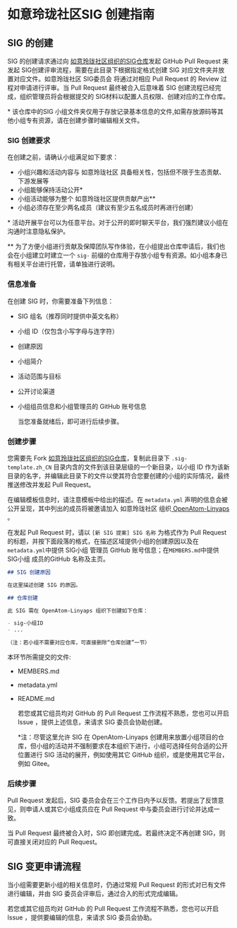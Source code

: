# 如意玲珑社区SIG 创建指南

## SIG 的创建
  SIG 的创建请求通过向 [如意玲珑社区组织的SIG仓库](https://github.com/OpenAtom-Linyaps/SIG)发起 GitHub Pull Request 来发起 SIG创建评审流程，需要在此目录下根据指定格式创建 SIG 对应文件夹并放置对应文件。如意玲珑社区 SIG委员会 将通过对相应 Pull Request 的 Review 过程对申请进行评审。当 Pull Request 最终被合入后意味着 SIG 创建流程已经完成，组织管理员将会根据提交的 SIG材料以配置人员权限、创建对应的工作仓库。

\* 该仓库中的SIG 小组文件夹仅用于存放记录基本信息的文件,如需存放源码等其他小组专有资源，请在创建步骤时编辑相关文件。

### SIG 创建要求

在创建之前，请确认小组满足如下要求：

- 小组兴趣和活动内容与 如意玲珑社区 具备相关性，包括但不限于生态贡献、下游发展等
- 小组能够保持活动公开\*
- 小组活动能够为整个 如意玲珑社区提供贡献产出\*\*
- 小组必须存在至少两名成员（建议有至少五名成员时再进行创建）

\* 活动开展平台可以为任意平台。对于公开的即时聊天平台，我们强烈建议小组在沟通时注意隐私保护。

\*\* 为了方便小组进行贡献及保障团队写作体验，在小组提出仓库申请后，我们也会在小组建立时建立一个 `sig-` 前缀的仓库用于存放小组专有资源。如小组本身已有相关平台进行托管，请单独进行说明。

### 信息准备

  在创建 SIG 时，你需要准备下列信息：

- SIG 组名（推荐同时提供中英文名称）
- 小组 ID（仅包含小写字母与连字符）
- 创建原因
- 小组简介
- 活动范围与目标
- 公开讨论渠道
- 小组组员信息和小组管理员的 GitHub 账号信息

  当您准备就绪后，即可进行后续步骤。

### 创建步骤

  您需要先 Fork [如意玲珑社区组织的SIG仓库](https://github.com/OpenAtom-Linyaps/SIG)，复制此目录下 `.sig-template.zh_CN` 目录内含的文件到该目录层级的一个新目录，以小组 ID 作为该新目录的名字，并编辑此目录下的文件以使其符合您要创建的小组的实际情况，最终推送修改并发起 Pull Request。

  在编辑模板信息时，请注意模板中给出的描述。在 `metadata.yml` 声明的信息会被公开呈现，其中列出的成员将被邀请加入 如意玲珑社区 组织[ OpenAtom-Linyaps ](https://github.com/OpenAtom-Linyaps)。

  在发起 Pull Request 时，请以 `[新 SIG 提案] SIG 名称` 为格式作为 Pull Request 的标题，并按下面段落的格式，在描述区域提供小组的创建原因以及在`metadata.yml`中提供 SIG小组 管理员 GitHub 账号信息；在`MEMBERS.md`中提供 SIG小组 成员的GitHub 名称及主页。

``` markdown
## SIG 创建原因

在这里描述创建 SIG 的原因。

## 仓库创建

此 SIG 需在 OpenAtom-Linyaps 组织下创建如下仓库：

- sig-小组ID
- ...

（注：若小组不需要对应仓库，可直接删除“仓库创建”一节）
```

  本环节所需提交的文件:
- MEMBERS.md
- metadata.yml
- README.md

  若您或其它组员均对 GitHub 的 Pull Request 工作流程不熟悉，您也可以开启 Issue ，提供上述信息，来请求 SIG 委员会协助创建。

  \*注：尽管这里允许 SIG 在 OpenAtom-Linyaps 创建用来放置小组项目的仓库，但小组的活动并不强制要求在本组织下进行，小组可选择任何合适的公开位置进行 SIG 活动的展开，例如使用其它 GitHub 组织，或是使用其它平台，例如 Gitee。

### 后续步骤

  Pull Request 发起后，SIG 委员会会在三个工作日内予以反馈。若提出了反馈意见，则申请人或其它小组成员应在 Pull Request 中与委员会进行讨论并达成一致。

  当 Pull Request 最终被合入时，SIG 即创建完成。若最终决定不再创建 SIG，则可直接关闭对应的 Pull Request。

## SIG 变更申请流程

  当小组需要更新小组的相关信息时，仍通过常规 Pull Request 的形式对已有文件进行编辑，并由 SIG 委员会评审后，通过合入的形式完成编辑。

  若您或其它组员均对 GitHub 的 Pull Request 工作流程不熟悉，您也可以开启 Issue ，提供要编辑的信息，来请求 SIG 委员会协助。
